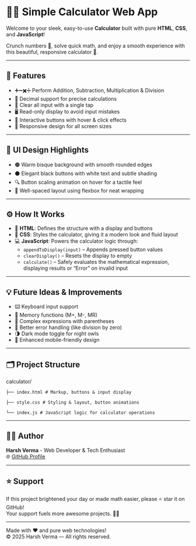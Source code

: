 # 🧮✨ Simple Calculator Web App

Welcome to your sleek, easy-to-use **Calculator** built with pure **HTML**, **CSS**, and **JavaScript**!  
  
Crunch numbers 🧠, solve quick math, and enjoy a smooth experience with this beautiful, responsive calculator 🌈.

---

## 🌟 Features  
- ➕➖✖️➗ Perform Addition, Subtraction, Multiplication & Division  
- 🔢 Decimal support for precise calculations  
- 🧹 Clear all input with a single tap  
- 🖥️ Read-only display to avoid input mistakes  
- 🌟 Interactive buttons with hover & click effects  
- 📱 Responsive design for all screen sizes  

---

## 🎨 UI Design Highlights
- 🟤 Warm bisque background with smooth rounded edges  
- ⚫ Elegant black buttons with white text and subtle shading  
- 🔍 Button scaling animation on hover for a tactile feel  
- 📏 Well-spaced layout using flexbox for neat wrapping  

---

## ⚙️ How It Works
- 📄 **HTML**: Defines the structure with a display and buttons  
- 🎨 **CSS**: Styles the calculator, giving it a modern look and fluid layout  
- 💻 **JavaScript**: Powers the calculator logic through:
  - `appendToDisplay(input)` – Appends pressed button values  
  - `clearDisplay()` – Resets the display to empty  
  - `calculate()` – Safely evaluates the mathematical expression, displaying results or “Error” on invalid input  

---

## 💡 Future Ideas & Improvements
- ⌨️ Keyboard input support  
- 🧮 Memory functions (M+, M-, MR)  
- 🔢 Complex expressions with parentheses  
- 🚫 Better error handling (like division by zero)  
- 🌗 Dark mode toggle for night owls  
- 📱 Enhanced mobile-friendly design  

---

## 🗂️ Project Structure

calculator/

    ├── index.html # Markup, buttons & input display

    ├── style.css # Styling & layout, button animations
  
    └── index.js # JavaScript logic for calculator operations


---

## 👩‍💻 Author

**Harsh Verma** - Web Developer & Tech Enthusiast  
🌐 [GitHub Profile](https://github.com/harshverma370)  

---

## ⭐ Support

If this project brightened your day or made math easier, please ⭐ star it on GitHub!  
Your support fuels more awesome projects. 🚀💪

---

Made with ❤️ and pure web technologies!  
© 2025 Harsh Verma — All rights reserved.
